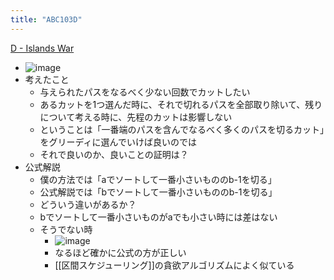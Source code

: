 ```yaml
---
title: "ABC103D"
---
```


[D - Islands War](https://atcoder.jp/contests/abc103/tasks/abc103_d)
- ![image](https://gyazo.com/ced583d7c3c39017177ebf73093c4243/thumb/1000)
- 考えたこと
    - 与えられたパスをなるべく少ない回数でカットしたい
    - あるカットを1つ選んだ時に、それで切れるパスを全部取り除いて、残りについて考える時に、先程のカットは影響しない
    - ということは「一番端のパスを含んでなるべく多くのパスを切るカット」をグリーディに選んでいけば良いのでは
    - それで良いのか、良いことの証明は？
- 公式解説
    - 僕の方法では「aでソートして一番小さいもののb-1を切る」
    - 公式解説では「bでソートして一番小さいもののb-1を切る」
    - どういう違いがあるか？
    - bでソートして一番小さいものがaでも小さい時には差はない
    - そうでない時
        - ![image](https://gyazo.com/4d873eb41e26ef7bbe5e0664a2c03efa/thumb/1000)
        - なるほど確かに公式の方が正しい
        - [[区間スケジューリング]]の貪欲アルゴリズムによく似ている

